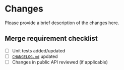 # Changes

Please provide a brief description of the changes here.

## Merge requirement checklist

* [ ] Unit tests added/updated
* [ ] [`CHANGELOG.md`](https://github.com/grafana/grafana-opentelemetry-dotnet) updated
* [ ] Changes in public API reviewed (if applicable)
